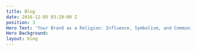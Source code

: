 ```yaml
---
title: Blog
date: 2016-12-05 03:29:00 Z
position: 3
Hero Text: 'Your Brand as a Religion: Influence, Symbolism, and Community'
Hero Background: 
layout: blog
---
```


